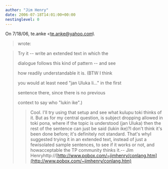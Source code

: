 ```yaml
---
author: "Jim Henry"
date: 2006-07-18T14:01:00+00:00
nestinglevel: 0
---
```

On 7/18/06, te.anke <[te.anke@yahoo.com](mailto://te.anke@yahoo.com)\
> wrote:

> 
> Try it --
 write an extended text in which the
> 
> dialogue follows this kind of pattern --
 and see
> 
> how readily understandable it is. (BTW I think
> 
> you would at least need "jan Uluka li..." in the first
> 
> sentence there, since there is no previous
> 
> context to say who "lukin ike".)
>> Cool. I'll try using that setup and see what kulupu toki thinks of it. But
> as for my central
> question, is subject dropping allowed in toki pona, where if the topic is
> understood (jan
> Uluka) then the rest of the sentence can just be said (lukin ike)?I don't think it's been done before; it's definitely not standard. That's whyI suggested trying it in an extended text, instead of just a fewisolated sample sentences, to see if it works or not, and howacceptable the TP community thinks it.--
Jim Henryhttp://[http://www.pobox.com/~jimhenry/conlang.htm](http://www.pobox.com/~jimhenry/conlang.htm)